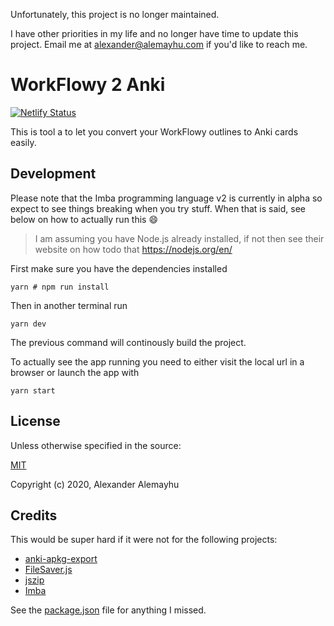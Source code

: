 Unfortunately, this project is no longer maintained.

I have other priorities in my life and no longer have time to update this project. Email me at [alexander@alemayhu.com](mailto:alexander@alemayhu.com) if you'd like to reach me.

# WorkFlowy 2 Anki

[![Netlify Status](https://api.netlify.com/api/v1/badges/4d818752-c360-4ca5-afa4-567add475a7b/deploy-status)](https://app.netlify.com/sites/eloquent-lamport-a418b8/deploys)

This is tool a to let you convert your WorkFlowy outlines to Anki cards easily.

## Development

Please note that the Imba programming language v2 is currently in alpha so expect
to see things breaking when you try stuff. When that is said, see below on how
to actually run this :smile:

> I am assuming you have Node.js already installed, if not then see their website on how todo that https://nodejs.org/en/

First make sure you have the dependencies installed
```
yarn # npm run install
```

Then in another terminal run 

```
yarn dev
```

The previous command will continously build the project.

To actually see the app running you need to either visit the local url in a browser or launch the app with

```
yarn start
```

## License

Unless otherwise specified in the source:

[MIT](./LICENSE)

Copyright (c) 2020, Alexander Alemayhu

## Credits

This would be super hard if it were not for the following projects:

- [anki-apkg-export](https://github.com/repeat-space/anki-apkg-export)
- [FileSaver.js](https://github.com/eligrey/FileSaver.js/)
- [jszip](https://github.com/Stuk/jszip)
- [Imba](https://github.com/imba/imba)

See the [package.json](./package.json) file for anything I missed.
